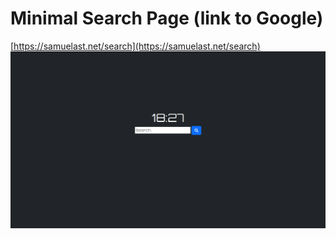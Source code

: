 # Minimal Search Page (link to Google)


[https://samuelast.net/search](https://samuelast.net/search)
![](screenshot.png)
